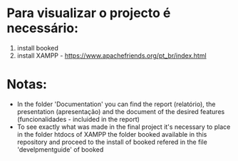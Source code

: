 # Para visualizar o projecto é necessário:
1. install booked
2. install XAMPP - https://www.apachefriends.org/pt_br/index.html

# Notas:
- In the folder 'Documentation' you can find the report (relatório), the presentation (apresentação) and the document of the desired features (funcionalidades - incluided in the report)
- To see exactly what was made in the final project it's necessary to place in the folder htdocs of XAMPP the folder booked available in this repository and proceed to the install of booked refered in the file 'develpmentguide' of booked
